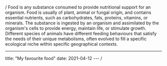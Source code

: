 / Food is any substance consumed to provide nutritional support for an organism.
Food is usually of plant, animal or fungal origin, and contains essential nutrients, such as carbohydrates, fats, proteins, vitamins, or minerals.
The substance is ingested by an organism and assimilated by the organism's cells to provide energy, maintain life, or stimulate growth.
Different species of animals have different feeding behaviours that satisfy the needs of their unique metabolisms, often evolved to fill a specific ecological niche within specific geographical contexts.

---
title: "My favourite food"
date: 2021-04-12
--- /

